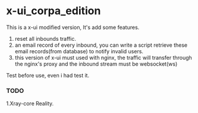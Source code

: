# x-ui_corpa_edition

This is a x-ui modified version, It's add some features.

1. reset all inbounds traffic.
2. an email record of every inbound, you can write a script retrieve these email records(from database) to notify invalid users.
3. this version of x-ui must used with nginx, the traffic will transfer through the nginx's proxy and the inbound stream must be websocket(ws)

Test before use, even i had test it.

### TODO

1.Xray-core Reality.
